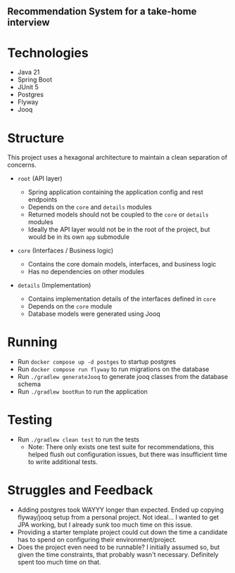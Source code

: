 ## Recommendation System for a take-home interview

# Technologies

- Java 21
- Spring Boot
- JUnit 5
- Postgres
- Flyway
- Jooq

# Structure

This project uses a hexagonal architecture to maintain a clean separation of concerns.

- `root` (API layer)
    - Spring application containing the application config and rest endpoints
    - Depends on the `core` and `details` modules
    - Returned models should not be coupled to the `core` or `details` modules
    - Ideally the API layer would not be in the root of the project, but would be in its own `app` submodule

- `core` (Interfaces / Business logic)
    - Contains the core domain models, interfaces, and business logic
    - Has no dependencies on other modules
- `details` (Implementation)
    - Contains implementation details of the interfaces defined in `core`
    - Depends on the `core` module
    - Database models were generated using Jooq

# Running

- Run `docker compose up -d postges` to startup postgres
- Run `docker compose run flyway` to run migrations on the database
- Run `./gradlew generateJooq` to generate jooq classes from the database schema
- Run `./gradlew bootRun` to run the application

# Testing

- Run `./gradlew clean test` to run the tests
    - Note: There only exists one test suite for recommendations, this helped flush out configuration issues,
      but there was insufficient time to write additional tests.

# Struggles and Feedback

- Adding postgres took WAYYY longer than expected. Ended up copying flyway/jooq setup from a personal project. Not
  ideal... I wanted to get JPA working, but I already sunk too much time on this issue.
- Providing a starter template project could cut down the time a candidate has to spend on configuring their
  environment/project.
- Does the project even need to be runnable? I initially assumed so, but given the time constraints, that probably
  wasn't necessary. Definitely spent too much time on that.
